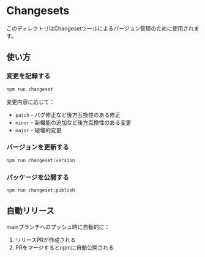 # Changesets

このディレクトリはChangesetツールによるバージョン管理のために使用されます。

## 使い方

### 変更を記録する

```bash
npm run changeset
```

変更内容に応じて：
- `patch` - バグ修正など後方互換性のある修正
- `minor` - 新機能の追加など後方互換性のある変更
- `major` - 破壊的変更

### バージョンを更新する

```bash
npm run changeset:version
```

### パッケージを公開する

```bash
npm run changeset:publish
```

## 自動リリース

mainブランチへのプッシュ時に自動的に：
1. リリースPRが作成される
2. PRをマージするとnpmに自動公開される